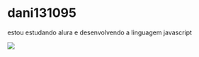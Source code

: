 # dani131095
estou estudando alura e desenvolvendo a linguagem javascript

![](https://media.giphy.com/media/h0AhBLqVKfha8/giphy.gif?cid=790b7611v49gl4pt8l7oqbbglofgtdx28411xalecbk4m68r&ep=v1_gifs_search&rid=giphy.gif&ct=g)

